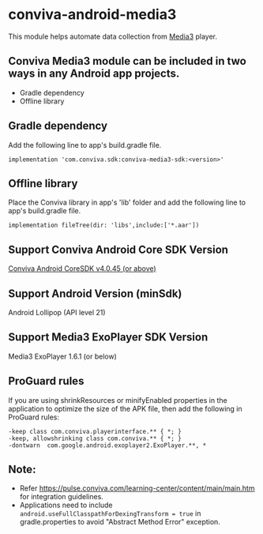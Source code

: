 # conviva-android-media3

This module helps automate data collection from [Media3](https://github.com/androidx/media) player.

## Conviva Media3 module can be included in two ways in any Android app projects.

* Gradle dependency
* Offline library

## Gradle dependency
  Add the following line to app's build.gradle file.
    
    implementation 'com.conviva.sdk:conviva-media3-sdk:<version>'
    
## Offline library
  Place the Conviva library in app's 'lib' folder and add the following line to app's build.gradle file.
    
    implementation fileTree(dir: 'libs',include:['*.aar'])

## Support Conviva Android Core SDK Version
[Conviva Android CoreSDK v4.0.45 (or above)](https://github.com/Conviva/conviva-android-coresdk/releases/tag/v4.0.45)

## Support Android Version (minSdk)
  Android Lollipop (API level 21)

## Support Media3 ExoPlayer SDK Version    
  Media3 ExoPlayer 1.6.1 (or below)

## ProGuard rules
If you are using shrinkResources or minifyEnabled properties in the application to optimize the size of the APK file, then add the following in ProGuard rules:
```
-keep class com.conviva.playerinterface.** { *; }
-keep, allowshrinking class com.conviva.** { *; }
-dontwarn  com.google.android.exoplayer2.ExoPlayer.**, *
```

## Note:  

* Refer https://pulse.conviva.com/learning-center/content/main/main.htm for integration guidelines.
* Applications need to include `android.useFullClasspathForDexingTransform = true` in gradle.properties to avoid "Abstract Method Error" exception.
